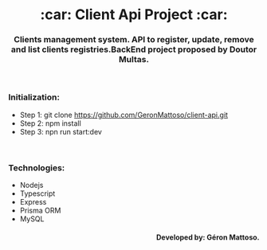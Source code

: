 <h1 align="center">:car: Client Api Project :car:</h1>

<h3 align="center">Clients management system. API to register, update, remove and list clients registries.BackEnd project proposed by Doutor Multas.</h3>
</br>

### Initialization:
 * Step 1: git clone https://github.com/GeronMattoso/client-api.git
 * Step 2: npm install
 * Step 3: npn run start:dev
</br>

### Technologies: 
* Nodejs
* Typescript
* Express
* Prisma ORM
* MySQL

<h4 align="right">Developed by: Géron Mattoso.</h4>


